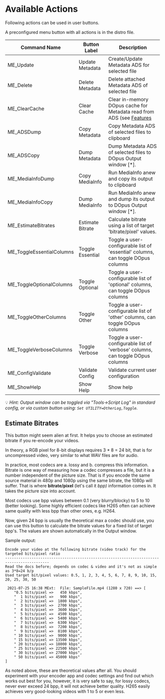 # Available Actions

Following actions can be used in user buttons.

A preconfigured menu button with all actions is in the distro file.

| Command Name              | Button Label     | Description |
| ------------------------- | ---------------- | ----------- |
| ME_Update                 | Update Metadata  | Create/Update Metadata ADS for selected file |
| ME_Delete                 | Delete Metadata  | Delete attached Metadata ADS of selected file |
| ME_ClearCache             | Clear Cache      | Clear in-memory DOpus cache for Metadata read from ADS (see [Features](./features.html) |
| ME_ADSDump                | Copy Metadata    | Copy Metadata ADS of selected files to clipboard |
| ME_ADSCopy                | Dump Metadata    | Dump Metadata ADS of selected files to DOpus Output window [*]. |
| ME_MediaInfoDump          | Copy MediaInfo   | Run MediaInfo anew and copy its output to clipboard |
| ME_MediaInfoCopy          | Dump MediaInfo   | Run MediaInfo anew and dump its output to DOpus Output window [*]. |
| ME_EstimateBitrates       | Estimate Bitrate | Calculate bitrate using a list of target 'bitrate/pixel' values. |
| ME_ToggleEssentialColumns | Toggle Essential | Toggle a user-configurable list of 'essential' columns, can toggle DOpus columns |
| ME_ToggleOptionalColumns  | Toggle Optional  | Toggle a user-configurable list of 'optional' columns, can toggle DOpus columns |
| ME_ToggleOtherColumns     | Toggle Other     | Toggle a user-configurable list of 'other' columns, can toggle DOpus columns |
| ME_ToggleVerboseColumns   | Toggle Verbose   | Toggle a user-configurable list of 'verbose' columns, can toggle DOpus columns |
| ME_ConfigValidate         | Validate Config  | Validate current user configuration |
| ME_ShowHelp               | Show Help        | Show help |

💡 *Hint: Output window can be toggled via "Tools→Script Log" in standard config, or via custom button using: `Set UTILITY=OtherLog,Toggle`.*

## Estimate Bitrates

This button might seem alien at first. It helps you to choose an estimated bitrate if you re-encode your videos.

In theory, a RGB pixel for 8-bit displays requires 3 * 8 = 24 bit,
that is for uncompressed video, very similar to what WAV files are for audio.

In practice, most codecs are a. lossy and b. compress this information.
Bitrate is one way of measuring how a codec compresses a file, but it is a number independent of the picture size.
That is if you encode the same source material in 480p and 1080p using the same bitrate,
the 1080p will suffer. That is where **bitrate/pixel** (let's call it *bpp)* information comes in.
It takes the picture size into account.

Most codecs use bpp values between 0.1 (very blurry/blocky) to 5 to 10 (better looking).
Some highly efficient codecs like H265 often can achieve same quality with less bpp than other ones, e.g. H264.

Now, given 24 bpp is usually the theoretical max a codec should use, you can use this button
to calculate the bitrate values for a fixed list of target bpp's.
The values are shown automatically in the Output window.

Sample output:
```
Encode your video at the following bitrate (video track) for the targeted bits/pixel ratio
------------------------------------------------------------------------------------------
Read the docs before; depends on codec & video and it's not as simple as 3*8=24 b/p
Used target bit/pixel values: 0.5, 1, 2, 3, 4, 5, 6, 7, 8, 9, 10, 15, 20, 25, 30, 50

 2021-07-25 16:38 MExt:  File: SampleFile.mp4 (1280 x 720) ==> [
    "0.5 bits/pixel =>   450 kbps",
    "  1 bits/pixel =>   900 kbps",
    "  2 bits/pixel =>  1800 kbps",
    "  3 bits/pixel =>  2700 kbps",
    "  4 bits/pixel =>  3600 kbps",
    "  5 bits/pixel =>  4500 kbps",
    "  6 bits/pixel =>  5400 kbps",
    "  7 bits/pixel =>  6300 kbps",
    "  8 bits/pixel =>  7200 kbps",
    "  9 bits/pixel =>  8100 kbps",
    " 10 bits/pixel =>  9000 kbps",
    " 15 bits/pixel => 13500 kbps",
    " 20 bits/pixel => 18000 kbps",
    " 25 bits/pixel => 22500 kbps",
    " 30 bits/pixel => 27000 kbps",
    " 50 bits/pixel => 45000 kbps"
]
```
As noted above, these are theoretical values after all.
You should experiment with your encoder app and codec settings and find out which works out best for you,
however, it is very safe to say, for lossy codecs, never ever exceed 24 bpp, it will not achieve better quality.
H265 easily achieves very good-looking videos with 1 to 5 or even less.
